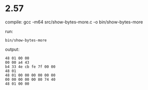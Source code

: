# 2.57


compile:
    gcc -m64 src/show-bytes-more.c -o bin/show-bytes-more

run:

    bin/show-bytes-more

output:

    48 01 00 00
    00 00 a4 43
    b4 33 4e cb fe 7f 00 00
    48 01
    48 01 00 00 00 00 00 00
    00 00 00 00 00 80 74 40
    48 01 00 00